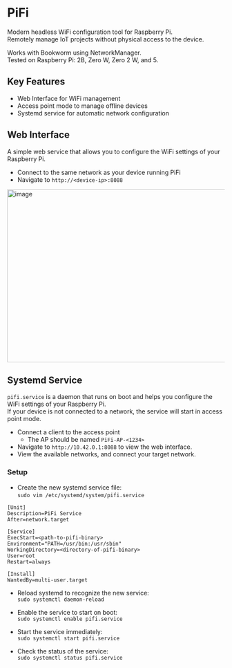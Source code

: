 # PiFi

Modern headless WiFi configuration tool for Raspberry Pi.    
Remotely manage IoT projects without physical access to the device.

Works with Bookworm using NetworkManager.  
Tested on Raspberry Pi: 2B, Zero W, Zero 2 W, and 5. 

## Key Features
- Web Interface for WiFi management
- Access point mode to manage offline devices
- Systemd service for automatic network configuration

## Web Interface

A simple web service that allows you to configure the WiFi settings of your Raspberry Pi.   
- Connect to the same network as your device running PiFi
- Navigate to `http://<device-ip>:8088`  

<img width="720" height="400" alt="image" src="https://github.com/user-attachments/assets/14ca5116-28df-43fd-8203-88c12690f924" />


## Systemd Service

`pifi.service` is a daemon that runs on boot and helps you configure the WiFi settings of your Raspberry Pi.  
If your device is not connected to a network, the service will start in access point mode.

- Connect a client to the access point 
  - The AP should be named `PiFi-AP-<1234>`
- Navigate to `http://10.42.0.1:8088` to view the web interface. 
- View the available networks, and connect your target network.  

### Setup

- Create the new systemd service file:   
`sudo vim /etc/systemd/system/pifi.service`

```shell
[Unit]
Description=PiFi Service
After=network.target

[Service]
ExecStart=<path-to-pifi-binary>
Environment="PATH=/usr/bin:/usr/sbin"
WorkingDirectory=<directory-of-pifi-binary>
User=root
Restart=always

[Install]
WantedBy=multi-user.target
```

- Reload systemd to recognize the new service:   
`sudo systemctl daemon-reload`

- Enable the service to start on boot:   
`sudo systemctl enable pifi.service`

- Start the service immediately:   
`sudo systemctl start pifi.service`

- Check the status of the service:   
`sudo systemctl status pifi.service`
